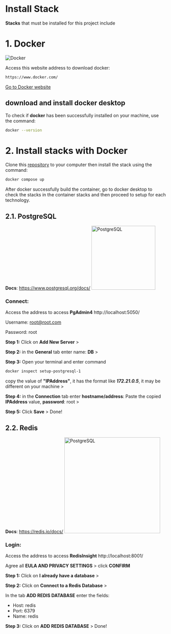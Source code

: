 # Install Stack

**Stacks** that must be installed for this project include


# 1. Docker

![Docker](https://d1.awsstatic.com/acs/characters/Logos/Docker-Logo_Horizontel_279x131.b8a5c41e56b77706656d61080f6a0217a3ba356d.png)

Access this website address to download docker:
```sh
https://www.docker.com/
```
[Go to Docker website](https://www.docker.com/)
## download and install docker desktop
To check if **docker** has been successfully installed on your machine, use the command:
```sh
docker --version
```
# 2. Install stacks with Docker
Clone this [repository](https://github.com/extraforum/setup-stack) to your computer then install the stack using the command:
```sh
docker compose up
```
After docker successfully build the container, go to docker desktop to check the stacks in the container stacks and then proceed to setup for each technology.
## 2.1. PostgreSQL
**Docs**: https://www.postgresql.org/docs/
<img src="https://images.g2crowd.com/uploads/product/image/large_detail/large_detail_251be2af3ae607c45c14e816eaa1cf41/postgresql.png" alt="PostgreSQL" width="200"/>

### Connect:
Access the address to access **PgAdmin4** http://localhost:5050/ 

Username: root@root.com

Password: root

**Step 1:** Click on  **Add New Server** >

**Step 2:** in the **General** tab enter name: **DB** >

**Step 3:** Open your terminal and enter command
```sh
docker inspect setup-postgresql-1
```
copy the value of **"IPAddress"**, it has the format like ***172.21.0.5***, it may be different on your machine >

**Step 4:** in the **Connection** tab enter **hostname/address**: Paste the copied **IPAddress** value, **password**: root >

**Step 5:** Click **Save** > Done!
## 2.2. Redis
**Docs**: https://redis.io/docs/
<img src="https://topdev.vn/blog/wp-content/uploads/2019/05/Redis-1.png" alt="PostgreSQL" width="300"/>
### Login:
Access the address to access **RedisInsight**  http://localhost:8001/

Agree all **EULA AND PRIVACY SETTINGS** > click **CONFIRM**

**Step 1:** Click on  **I already have a database** >

**Step 2:** Click on  **Connect to a Redis Database** > 

In the tab **ADD REDIS DATABASE** enter the fields:
* Host: redis
* Port: 6379
* Name: redis

**Step 3:** Click on  **ADD REDIS DATABASE** > Done!
